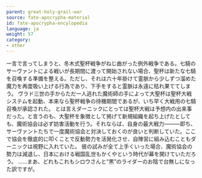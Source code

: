 ```yaml
---
parent: great-holy-grail-war
source: fate-apocrypha-material
id: fate-apocrypha-encylopedia
language: ja
weight: 57
category:
- other
---
```


一言で言ってしまうと、冬木式聖杯戦争がねじ曲がった例外戦争である。七騎のサーヴァントによる戦いが長期間に渡って開始されない場合、聖杯は新たな七騎を召喚する準備を整える。ただし、それは六十年掛けて霊脈から少しずつ溜めた魔力を再度吸い上げる行為であり、下手をすると霊脈は永遠に枯れ果ててしまう。
ヴラド三世の手からただ一人逃れた魔術師の手によって大聖杯は聖杯大戦システムを起動、本来なら聖杯戦争の待機期間であるが、いち早く大戦用の七騎召喚が承認された。
とは言えダーニックにとっては聖杯大戦は予想内の出来事だった。と言うのも、大聖杯を象徴として掲げて新規組織を起ち上げたとしても、魔術協会は必ず妨害活動を行う。それならば、自身の最大戦力―――即ち、サーヴァントたちで一度魔術協会と対決しておくのが良いと判断していた。ここで協会を徹底的に叩くことで反動勢力を活発化させ、自陣営に組み込むこともダーニックは視野に入れていた。
彼の試みが全て上手くいった場合、魔術協会の勢力は減退し、日本における戦国乱世もかくやという時代が幕を開けていただろう。
……まあ、どれもこれもシロウさんと“黒”のライダーのお陰で台無しになった訳ですが。
